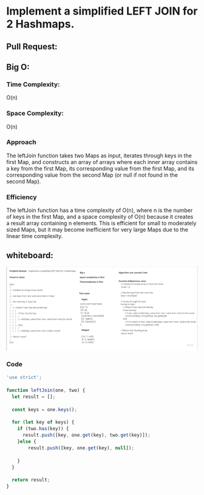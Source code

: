 # Implement a simplified LEFT JOIN for 2 Hashmaps.


## Pull Request:

## Big O:
### Time Complexity:
O(n) 

### Space Complexity:
O(n) 

### Approach
The leftJoin function takes two Maps as input, iterates through keys in the first Map, and constructs an array of arrays where each inner array contains a key from the first Map, its corresponding value from the first Map, and its corresponding value from the second Map (or null if not found in the second Map).

### Efficiency
The leftJoin function has a time complexity of O(n), where n is the number of keys in the first Map, and a space complexity of O(n) because it creates a result array containing n elements. This is efficient for small to moderately sized Maps, but it may become inefficient for very large Maps due to the linear time complexity.


## whiteboard: 
![whiteboard](./assets/whiteboard.jpg)

### Code

```javascript
'use strict';

function leftJoin(one, two) {
  let result = [];

  const keys = one.keys();

  for (let key of keys) {
    if (two.has(key)) {
      result.push([key, one.get(key), two.get(key)]); 
    }else {
        result.push([key, one.get(key), null]); 

    }
  }

  return result;
}  